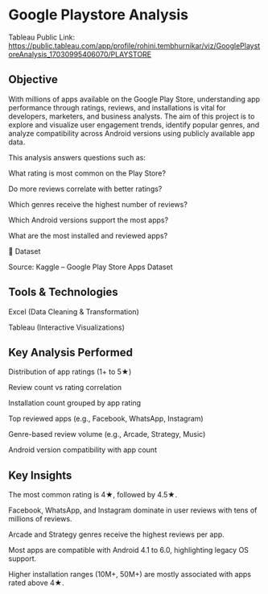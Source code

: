 # Google Playstore Analysis
Tableau Public Link: https://public.tableau.com/app/profile/rohini.tembhurnikar/viz/GooglePlaystoreAnalysis_17030995406070/PLAYSTORE
## Objective
With millions of apps available on the Google Play Store, understanding app performance through ratings, reviews, and installations is vital for developers, marketers, and business analysts. The aim of this project is to explore and visualize user engagement trends, identify popular genres, and analyze compatibility across Android versions using publicly available app data.

This analysis answers questions such as:

What rating is most common on the Play Store?

Do more reviews correlate with better ratings?

Which genres receive the highest number of reviews?

Which Android versions support the most apps?

What are the most installed and reviewed apps?

📂 Dataset

Source: Kaggle – Google Play Store Apps Dataset

## Tools & Technologies
Excel (Data Cleaning & Transformation)

Tableau (Interactive Visualizations)

## Key Analysis Performed
Distribution of app ratings (1+ to 5★)

Review count vs rating correlation

Installation count grouped by app rating

Top reviewed apps (e.g., Facebook, WhatsApp, Instagram)

Genre-based review volume (e.g., Arcade, Strategy, Music)

Android version compatibility with app count

## Key Insights
The most common rating is 4★, followed by 4.5★.

Facebook, WhatsApp, and Instagram dominate in user reviews with tens of millions of reviews.

Arcade and Strategy genres receive the highest reviews per app.

Most apps are compatible with Android 4.1 to 6.0, highlighting legacy OS support.

Higher installation ranges (10M+, 50M+) are mostly associated with apps rated above 4★.

